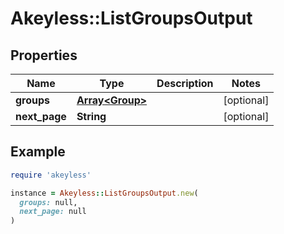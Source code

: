 # Akeyless::ListGroupsOutput

## Properties

| Name | Type | Description | Notes |
| ---- | ---- | ----------- | ----- |
| **groups** | [**Array&lt;Group&gt;**](Group.md) |  | [optional] |
| **next_page** | **String** |  | [optional] |

## Example

```ruby
require 'akeyless'

instance = Akeyless::ListGroupsOutput.new(
  groups: null,
  next_page: null
)
```

